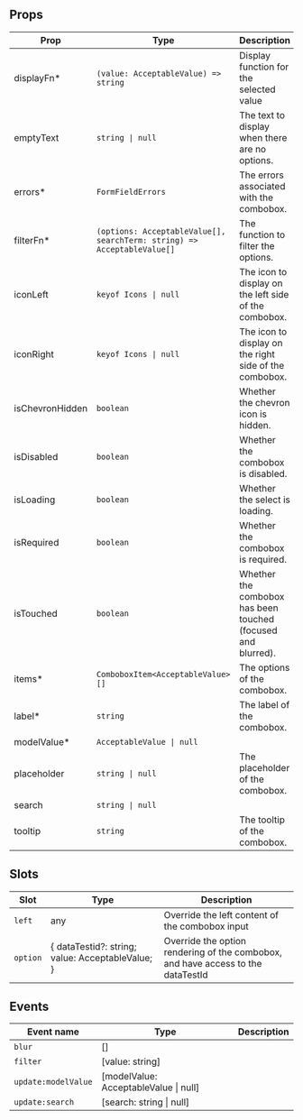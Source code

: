 <!-- This file is automatically generated, do not edit manually. -->

<script setup>
import FormComboboxPlayground from './FormComboboxPlayground.vue'
</script>

<FormComboboxPlayground />

## Props

| Prop | Type | Description | Default |
| ---- | ---- | ----------- | ------- |
| displayFn* | `(value: AcceptableValue) => string` | Display function for the selected value |  |
| emptyText | `string \| null` | The text to display when there are no options. | `null` |
| errors* | `FormFieldErrors` | The errors associated with the combobox. |  |
| filterFn* | `(options: AcceptableValue[], searchTerm: string) => AcceptableValue[]` | The function to filter the options. |  |
| iconLeft | `keyof Icons \| null` | The icon to display on the left side of the combobox. |  |
| iconRight | `keyof Icons \| null` | The icon to display on the right side of the combobox. |  |
| isChevronHidden | `boolean` | Whether the chevron icon is hidden. | `false` |
| isDisabled | `boolean` | Whether the combobox is disabled. | `false` |
| isLoading | `boolean` | Whether the select is loading. | `false` |
| isRequired | `boolean` | Whether the combobox is required. | `false` |
| isTouched | `boolean` | Whether the combobox has been touched (focused and blurred). | `false` |
| items* | `ComboboxItem<AcceptableValue>[]` | The options of the combobox. |  |
| label* | `string` | The label of the combobox. |  |
| modelValue* | `AcceptableValue \| null` |  |  |
| placeholder | `string \| null` | The placeholder of the combobox. | `null` |
| search | `string \| null` |  |  |
| tooltip | `string` | The tooltip of the combobox. |  |


## Slots

| Slot | Type | Description |
| --------- | ---- | ----------- |
| `left` | any | Override the left content of the combobox input |
| `option` | \{ dataTestid?: string; value: AcceptableValue; \} | Override the option rendering of the combobox, and have access to the dataTestId |


## Events

| Event name | Type | Description |
| ---------- | ---- | ----------- |
| `blur` | [] |  |
| `filter` | [value: string] |  |
| `update:modelValue` | [modelValue: AcceptableValue \| null] |  |
| `update:search` | [search: string \| null] |  |

